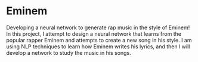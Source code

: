 # Eminem
Developing a neural network to generate rap music in the style of Eminem!
In this project, I attempt to design a neural network that learns from the popular rapper Eminem and attempts to create a new song in his style. I am using NLP techniques to learn how Eminem writes his lyrics, and then I will develop a network to study the music in his songs.
